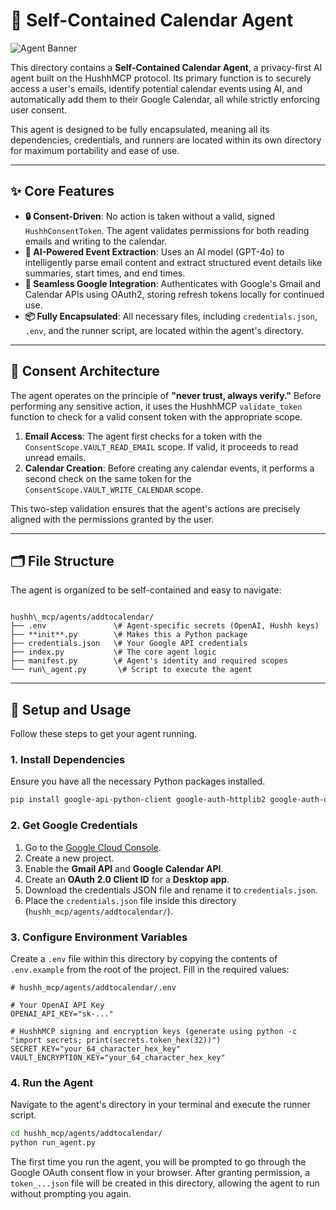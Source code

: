 # 🤖 Self-Contained Calendar Agent

![Agent Banner](https://googleusercontent.com/file_content/0)

This directory contains a **Self-Contained Calendar Agent**, a privacy-first AI agent built on the HushhMCP protocol. Its primary function is to securely access a user's emails, identify potential calendar events using AI, and automatically add them to their Google Calendar, all while strictly enforcing user consent.

This agent is designed to be fully encapsulated, meaning all its dependencies, credentials, and runners are located within its own directory for maximum portability and ease of use.

---

## ✨ Core Features

* **🔒 Consent-Driven**: No action is taken without a valid, signed `HushhConsentToken`. The agent validates permissions for both reading emails and writing to the calendar.
* **🧠 AI-Powered Event Extraction**: Uses an AI model (GPT-4o) to intelligently parse email content and extract structured event details like summaries, start times, and end times.
* **🔌 Seamless Google Integration**: Authenticates with Google's Gmail and Calendar APIs using OAuth2, storing refresh tokens locally for continued use.
* **📦 Fully Encapsulated**: All necessary files, including `credentials.json`, `.env`, and the runner script, are located within the agent's directory.

---

## 🔐 Consent Architecture

The agent operates on the principle of **"never trust, always verify."** Before performing any sensitive action, it uses the HushhMCP `validate_token` function to check for a valid consent token with the appropriate scope.

1.  **Email Access**: The agent first checks for a token with the `ConsentScope.VAULT_READ_EMAIL` scope. If valid, it proceeds to read unread emails.
2.  **Calendar Creation**: Before creating any calendar events, it performs a second check on the same token for the `ConsentScope.VAULT_WRITE_CALENDAR` scope.

This two-step validation ensures that the agent's actions are precisely aligned with the permissions granted by the user.

---

## 🗂️ File Structure

The agent is organized to be self-contained and easy to navigate:

```

hushh\_mcp/agents/addtocalendar/
├── .env               \# Agent-specific secrets (OpenAI, Hushh keys)
├── **init**.py        \# Makes this a Python package
├── credentials.json   \# Your Google API credentials
├── index.py           \# The core agent logic
├── manifest.py        \# Agent's identity and required scopes
└── run\_agent.py       \# Script to execute the agent

````

---

## 🚀 Setup and Usage

Follow these steps to get your agent running.

### 1. Install Dependencies

Ensure you have all the necessary Python packages installed.

```bash
pip install google-api-python-client google-auth-httplib2 google-auth-oauthlib beautifulsoup4 openai python-dotenv
````

### 2\. Get Google Credentials

1.  Go to the [Google Cloud Console](https://console.cloud.google.com/).
2.  Create a new project.
3.  Enable the **Gmail API** and **Google Calendar API**.
4.  Create an **OAuth 2.0 Client ID** for a **Desktop app**.
5.  Download the credentials JSON file and rename it to `credentials.json`.
6.  Place the `credentials.json` file inside this directory (`hushh_mcp/agents/addtocalendar/`).

### 3\. Configure Environment Variables

Create a `.env` file within this directory by copying the contents of `.env.example` from the root of the project. Fill in the required values:

```env
# hushh_mcp/agents/addtocalendar/.env

# Your OpenAI API Key
OPENAI_API_KEY="sk-..."

# HushhMCP signing and encryption keys (generate using python -c "import secrets; print(secrets.token_hex(32))")
SECRET_KEY="your_64_character_hex_key"
VAULT_ENCRYPTION_KEY="your_64_character_hex_key"
```

### 4\. Run the Agent

Navigate to the agent's directory in your terminal and execute the runner script.

```bash
cd hushh_mcp/agents/addtocalendar/
python run_agent.py
```

The first time you run the agent, you will be prompted to go through the Google OAuth consent flow in your browser. After granting permission, a `token_...json` file will be created in this directory, allowing the agent to run without prompting you again.

```
```